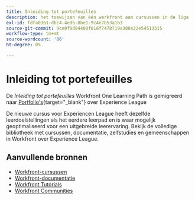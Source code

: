 ```yaml
---
title: Inleiding tot portefeuilles
description: het toewijzen van één werkfront aan cursussen in de liga
exl-id: fdfa0361-dbc4-4ed6-8be1-9c4e7b53a1b3
source-git-commit: 9ce0f9d84400f016f7478719a308e22e54513515
workflow-type: tm+mt
source-wordcount: '86'
ht-degree: 0%

---
```


# Inleiding tot portefeuilles

De *Inleiding tot portefeuilles* Workfront One Learning Path is gemigreerd naar [Portfolio&#39;s](https://experienceleague.adobe.com/?recommended=Workfront-U-1-2022.1.portfolios){target="_blank"} over Experience League

De nieuwe cursus voor Experiencen League heeft dezelfde leerdoelstellingen als het eerdere leerpad en is waar mogelijk geoptimaliseerd voor een uitgebreide leerervaring.  Bekijk de volledige bibliotheek met cursussen, documentatie, zelfstudies en gemeenschappen in Workfront over Experience League.

## Aanvullende bronnen

* [Workfront-cursussen](https://experienceleague.adobe.com/?lang=en&amp;Solution=Workfront#courses)
* [Workfront-documentatie](https://experienceleague.adobe.com/docs/workfront.html)
* [Workfront Tutorials](https://experienceleague.adobe.com/docs/workfront-learn/tutorials-workfront/home.html)
* [Workfront Communities](https://experienceleaguecommunities.adobe.com/t5/workfront/ct-p/workfront)
